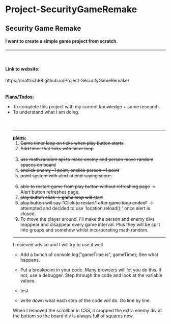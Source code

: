 # Project-SecurityGameRemake
<h2>Security Game Remake</h2>
<h4>I want to create a simple game project from scratch.</h4>
<hr>
<br>
<h4>Link to website:</h4>
https://mattrich98.github.io/Project-SecurityGameRemake/
<br>
<br>
<br>
<strong><u>Plans/Todos:</u></strong>
<ul>
<li>To complete this project with my current knowledge + some research. 
<li>To understand what I am doing. 
<br>
<br>
<br>
<hr>
<strong><u>plans:</u></strong>
<ol>
<li><s> Game timer loop on ticks when play button starts</s></li>
<li><s>Add timer that links with timer loop</s></li>
<br>
<li><s>use math.random api to make enemy and person move random spaces on board</s></li>
<li><s>onclick enemy -1 point, onclick person +1 point</s></li>
<li><s>point system with alert at end saying score.</s></li>
<br>
<li><s>able to restart game from play button without refreshing page</s> -> Alert button refreshes page.</li>
<li><s>play button click -> game loop will start</s></li>
<li><s>play button will say "Click to restart" after game loop ended"</s> -> attempted and decided to use 'location.reload();' once alert is closed.</li>
<li>To move the player around, i'll make the person and enemy divs reappear and disappear every game interval. Plus they will be split into groups and somehow whilst incorporating math.random.
</ol> 
<hr>

I recieved advice and I will try to use it well

- Add a bunch of console.log("gameTime is", gameTime); See what happens.

- Put a breakpoint in your code. Many browsers will let you do this. If not, use a debugger. Step through the code and look at the variable values.

- test

- write down what each step of the code will do. Go line by line.


When I removed the scrollbar in CSS, it cropped the extra enemy div at the bottom so the board div is always full of squares now.
